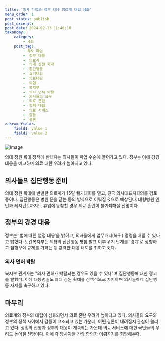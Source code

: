 ```yaml
---
title: '의사 파업과 정부 대응 의료계 대립 심화'
menu_order: 1
post_status: publish
post_excerpt: 
post_date: 2024-02-13 11:46:18
taxonomy:
    category:
        - 사회
    post_tag:
        - 의사 파업
        -  정부 대응
        -  의료계
        -  의대 정원 확대
        -  집단행동
        -  궐기대회
        -  의료대란
        -  의협
        -  복지부
        -  의사 면허 박탈
        -  의사들의 요구
        -  의료 혼란
        -  정책 대립
        -  의료 서비스
        -  갈등
        -  결론
custom_fields:
    field1: value 1
    field2: value 2
---
```


![Image](https://imgnews.pstatic.net/image/082/2024/02/12/0001255255_001_20240212184001205.jpg?type=w647)

의대 정원 확대 정책에 반대하는 의사들이 파업 수순에 들어가고 있다. 정부는 이에 강경 대응을 예고하며 의료 대란 우려가 높아지고 있다. 
## 의사들의 집단행동 준비
의대 정원 확대에 반발한 의료계가 15일 궐기대회를 열고, 전국 의사대표자회의를 검토 중이다. 집단행동은 병원 문을 닫는 등의 방식으로 이뤄질 것으로 예상된다. 대형병원 인턴과 레지던트까지도 휴업에 동참할 경우 의료 혼란이 불가피해질 전망이다.
## 정부의 강경 대응
정부는 '법에 따른 엄정 대응'을 밝히고, 의사들에게 업무개시(복귀) 명령을 내릴 수 있다고 밝혔다. 보건복지부는 의협의 집단행동 방침 발표 이후 위기 단계를 '경계'로 상향하고 집행부에 규제를 가하는 등 강력한 대응 태도를 취하고 있다.
### 의사 면허 박탈
복지부 관계자는 "의사 면허가 박탈되는 경우도 있을 수 있다"며 집단행동에 대한 경고를 발했다. 이에 대통령실도 의대 정원 확대를 정책적으로 지지하며 의사들에게 집단행동 자제를 촉구하고 있다.
## 마무리
의료계와 정부의 대립이 심화되면서 의료 혼란 우려가 높아지고 있다. 의사들의 요구와 정부의 정책 사이에서 갈등이 고조되고 있는 가운데, 어떤 결론이 내려질지 관심이 쏠리고 있다. 상황의 진행과 정부의 대응이 계속되는 가운데 의료 서비스에 대한 국민들의 우려도 높아질 전망이다. 이에 각 당사자들 간의 합의가 이뤄지기를 희망해본다. 
